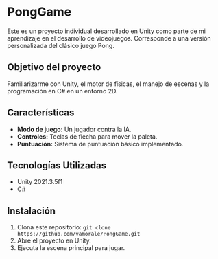 # PongGame

Este es un proyecto individual desarrollado en Unity como parte de mi aprendizaje en el desarrollo de videojuegos. Corresponde a una versión personalizada del clásico juego Pong.

## Objetivo del proyecto

Familiarizarme con Unity, el motor de físicas, el manejo de escenas y la programación en C# en un entorno 2D.

## Características

- **Modo de juego:** Un jugador contra la IA.
- **Controles:** Teclas de flecha para mover la paleta.
- **Puntuación:** Sistema de puntuación básico implementado.

## Tecnologías Utilizadas

- Unity 2021.3.5f1
- C#

## Instalación

1. Clona este repositorio: `git clone https://github.com/vamorale/PongGame.git`
2. Abre el proyecto en Unity.
3. Ejecuta la escena principal para jugar.
